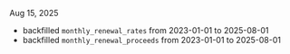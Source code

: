 
Aug 15, 2025
- backfilled `monthly_renewal_rates` from 2023-01-01 to 2025-08-01
- backfilled `monthly_renewal_proceeds` from 2023-01-01 to 2025-08-01
